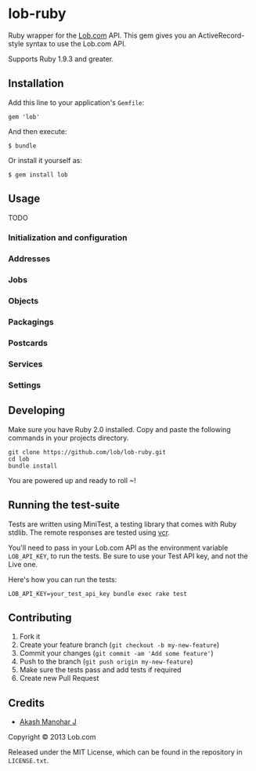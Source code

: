 # lob-ruby

Ruby wrapper for the [Lob.com](http://lob.com) API. This gem gives you an ActiveRecord-style syntax to use the Lob.com API.

Supports Ruby 1.9.3 and greater.

## Installation

Add this line to your application's `Gemfile`:

    gem 'lob'

And then execute:

    $ bundle

Or install it yourself as:

    $ gem install lob

## Usage

TODO

### Initialization and configuration

### Addresses

### Jobs

### Objects

### Packagings

### Postcards

### Services

### Settings



## Developing

Make sure you have Ruby 2.0 installed. Copy and paste the following commands in your projects directory.

    git clone https://github.com/lob/lob-ruby.git
    cd lob
    bundle install

You are powered up and ready to roll ~!

## Running the test-suite

Tests are written using MiniTest, a testing library that comes with Ruby stdlib. The remote responses are tested using [vcr](https://github.com/vcr/vcr).

You'll need to pass in your Lob.com API as the environment variable `LOB_API_KEY`, to run the tests. Be sure to use your Test API key, and not the Live one.

Here's how you can run the tests:

    LOB_API_KEY=your_test_api_key bundle exec rake test


## Contributing

1. Fork it
2. Create your feature branch (`git checkout -b my-new-feature`)
3. Commit your changes (`git commit -am 'Add some feature'`)
4. Push to the branch (`git push origin my-new-feature`)
5. Make sure the tests pass and add tests if required
6. Create new Pull Request

## Credits

* [Akash Manohar J](http://github.com/HashNuke)

Copyright &copy; 2013 Lob.com

Released under the MIT License, which can be found in the repository in `LICENSE.txt`.
